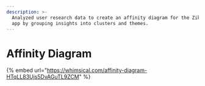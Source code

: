 ```yaml
---
description: >-
  Analyzed user research data to create an affinity diagram for the Zika alert
  app by grouping insights into clusters and themes.
---
```


# Affinity Diagram

{% embed url="https://whimsical.com/affinity-diagram-HTqLL83Ujs5DvAGuTL9ZCM" %}
